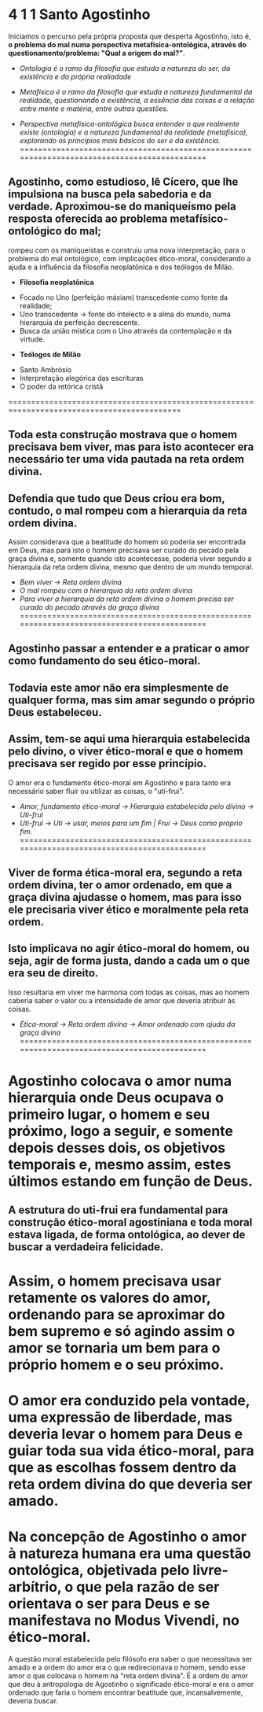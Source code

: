 # 4 1 1 Santo Agostinho

Iniciamos o percurso pela própria proposta que desperta Agostinho, isto é, **o problema do mal numa perspectiva metafísica-ontológica, através do questionamento/problema: "Qual a origem do mal?"**.

- *Ontologia é o ramo da filosofia que estuda a natureza do ser, da existência e da própria realiadade*

- *Metafísica é o ramo da filosofia que estuda a natureza fundamental da realidade, questionando a existência, a essência das coisas e a relação entre mente e matéria, entre outras questões.*

- *Perspectiva metafísica-ontológica busca entender o que realmente existe (ontologia) e a natureza fundamental da realidade (metafísica), explorando os princípios mais básicos do ser e da existência.*
============================================================================================

Agostinho, como estudioso, lê Cícero, que lhe impulsiona na busca pela sabedoria e da verdade. Aproximou-se do maniqueísmo pela resposta oferecida ao problema metafísico-ontológico do mal; 
---------------------------------------------------------------------------------------------

rompeu com os maniqueístas e construiu uma nova interpretação, para o problema do mal ontológico, com implicações ético-moral, considerando a ajuda e a influência da filosofia neoplatônica e dos teólogos de Milão.

* **Filosofia neoplatônica**
  
- Focado no Uno (perfeição máxiam) transcedente como fonte da realidade;
- Uno transcedente -> fonte do intelecto e a alma do mundo, numa hierarquia de perfeição decrescente.
- Busca da união mística com o Uno através da contemplação e da virtude.

* **Teólogos de Milão**
  
- Santo Ambrósio
- Interpretação alegórica das escrituras
- O poder da retórica cristã

============================================================================================

Toda esta construção mostrava que o homem precisava bem viver, mas para isto acontecer era necessário ter uma vida pautada na reta ordem divina. 
---------------------------------------------------------------------------------------------

Defendia que tudo que Deus criou era bom, contudo, o mal rompeu com a hierarquia da reta ordem divina. 
---------------------------------------------------------------------------------------------

Assim considerava que a beatitude do homem só poderia ser encontrada em Deus, mas para isto o homem precisava ser curado do pecado pela graça divina e, somente quando isto acontecesse, poderia viver segundo a hierarquia da reta ordem divina, mesmo que dentro de um mundo temporal.

- *Bem viver -> Reta ordem divina*
- *O mal rompeu com a hierarquia da reta ordem divina*
- *Para viver a hierarquia da reta ordem divina o homem precisa ser curado do pecado através da graça divina*
============================================================================================

Agostinho passar a entender e a praticar o amor como fundamento do seu ético-moral. 
-----------------------------------------------------------------------------------

Todavia este amor não era simplesmente de qualquer forma, mas sim amar segundo o próprio Deus estabeleceu. 
-----------------------------------------------------------------------------------

Assim, **tem-se aqui uma hierarquia estabelecida pelo divino**, o viver ético-moral e que o homem precisava ser regido por esse princípio. 
-----------------------------------------------------------------------------------

O amor era o fundamento ético-moral em Agostinho e para tanto era necessário saber fluir ou utilizar as coisas, o "uti-frui".

- *Amor, fundamento ético-moral -> Hierarquia estabelecida pelo divino -> Uti-frui*
- *Uti-frui -> Uti -> usar, meios para um fim | Frui -> Deus como próprio fim.*
============================================================================================

Viver de forma ética-moral era, segundo a reta ordem divina, ter o amor ordenado, em que a graça divina ajudasse o homem, mas para isso ele precisaria viver ético e moralmente pela reta ordem. 
--------------------------------------------------------------------------------------------

Isto implicava no agir ético-moral do homem, ou seja, agir de forma justa, dando a cada um o que era seu de direito. 
--------------------------------------------------------------------------------------------

Isso resultaria em viver me harmonia com todas as coisas, mas ao homem caberia saber o valor ou a intensidade de amor que deveria atribuir às coisas.

- *Ética-moral -> Reta ordem divina -> Amor ordenado com ajuda da graça divina*
============================================================================================

Agostinho colocava o amor numa hierarquia onde Deus ocupava o primeiro lugar, o homem e seu próximo, logo a seguir, e somente depois desses dois, os objetivos temporais e, mesmo assim, estes últimos estando em função de Deus.
============================================================================================

A estrutura do uti-frui era fundamental para construção ético-moral agostiniana e toda moral estava ligada, de forma ontológica, ao dever de buscar a verdadeira felicidade. 
--------------------------------------------------------------------------------------------

Assim, o homem precisava usar retamente os valores do amor, ordenando para se aproximar do bem supremo e só agindo assim o amor se tornaria um bem para o próprio homem e o seu próximo.
============================================================================================

O amor era conduzido pela vontade, uma expressão de liberdade, mas deveria levar o homem para Deus e guiar toda sua vida ético-moral, para que as escolhas fossem dentro da reta ordem divina do que deveria ser amado.
============================================================================================

Na concepção de Agostinho o amor à natureza humana era uma questão ontológica, objetivada pelo livre-arbítrio, o que pela razão de ser orientava o ser para Deus e se manifestava no Modus Vivendi, no ético-moral.
============================================================================================

A questão moral estabelecida pelo filósofo era saber o que necessitava ser amado e a ordem do amor era o que redirecionava o homem, sendo esse amor o que colocava o homem na "reta ordem divina". É a ordem do amor que deu à antropologia de Agostinho o significado ético-moral e era o amor ordenado que faria o homem encontrar beatitude que, incansalvemente, deveria buscar.